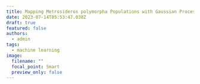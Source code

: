 ```yaml
---
title: Mapping Metrosideros polymorpha Populations with Gaussian Process Classifcation
date: 2023-07-14T05:53:47.038Z
draft: true
featured: false
authors:
  - admin
tags:
  - machine learning
image:
  filename: ""
  focal_point: Smart
  preview_only: false
---
```

